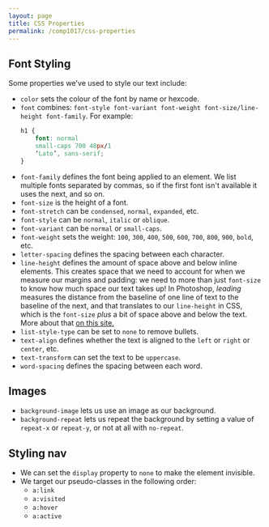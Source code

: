 ```yaml
---
layout: page
title: CSS Properties
permalink: /comp1017/css-properties
---
```


## Font Styling ##
Some properties we've used to style our text include:
+ `color` sets the colour of the font by name or hexcode.
+ `font` combines: `font-style font-variant font-weight font-size/line-height font-family`. For example:
    ```css
    h1 {
        font: normal 
        small-caps 700 48px/1 
        ‘Lato’, sans-serif;
    }
    ```
+ `font-family` defines the font being applied to an element. We list multiple fonts separated by commas, so if the first font isn't available it uses the next, and so on.
+ `font-size` is the height of a font.
+ `font-stretch` can be `condensed`, `normal`, `expanded`, etc.
+ `font-style` can be `normal`, `italic` or `oblique`.
+ `font-variant` can be `normal` or `small-caps`.
+ `font-weight` sets the weight: `100`, `300`, `400`, `500`, `600`, `700`, `800`, `900`, `bold`, etc.
+ `letter-spacing` defines the spacing between each character.
+ `line-height` defines the amount of space above and below inline elements. This creates space that we need to account for when we measure our margins and padding: we need to more than just `font-size` to know how much space our text takes up! In Photoshop, *leading* measures the distance from the baseline of one line of text to the baseline of the next, and that translates to our `line-height` in CSS, which is the `font-size` *plus* a bit of space above and below the text. More about that [on this site.](https://dev.to/lampewebdev/css-line-height-jjp)
+ `list-style-type` can be set to `none` to remove bullets.
+ `text-align` defines whether the text is aligned to the `left` or `right` or `center`, etc.
+ `text-transform` can set the text to be `uppercase`.
+ `word-spacing` defines the spacing between each word.

## Images ##
+ `background-image` lets us use an image as our background.
+ `background-repeat` lets us repeat the background by setting a value of `repeat-x` or `repeat-y`, or not at all with `no-repeat`.

## Styling nav ##
+ We can set the `display` property to `none` to make the element invisible.
+ We target our pseudo-classes in the following order:
    + `a:link`
    + `a:visited`
    + `a:hover`
    + `a:active`